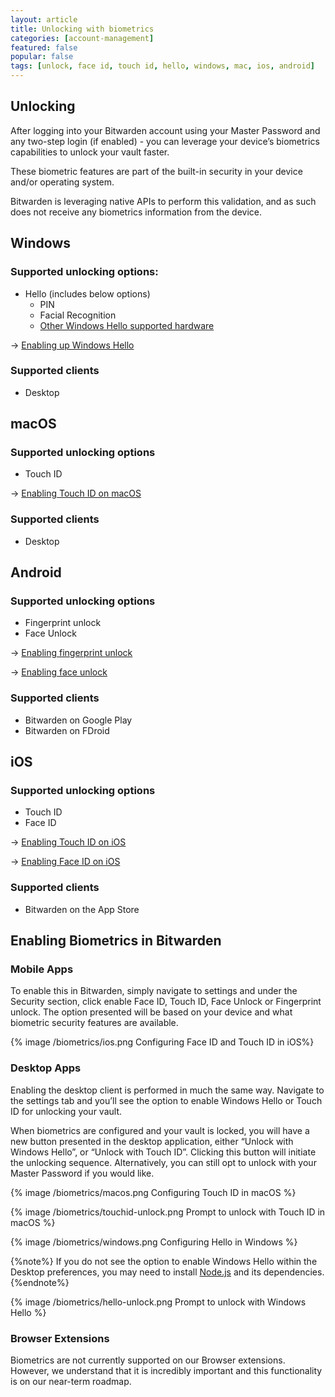 ```yaml
---
layout: article
title: Unlocking with biometrics
categories: [account-management]
featured: false
popular: false
tags: [unlock, face id, touch id, hello, windows, mac, ios, android]
---
```


## Unlocking

After logging into your Bitwarden account using your Master Password and any two-step login (if enabled) - you can leverage your device’s biometrics capabilities to unlock your vault faster.

These biometric features are part of the built-in security in your device and/or operating system.

Bitwarden is leveraging native APIs to perform this validation, and as such does not receive any biometrics information from the device.

## Windows

### Supported unlocking options:
- Hello (includes below options)
  - PIN
  - Facial Recognition
  - [Other Windows Hello supported hardware](https://docs.microsoft.com/en-us/windows-hardware/design/device-experiences/windows-hello-biometric-requirements)

&rarr; [Enabling up Windows Hello](https://support.microsoft.com/en-us/help/4028017/windows-learn-about-windows-hello-and-set-it-up)

### Supported clients

- Desktop

## macOS

### Supported unlocking options

- Touch ID

&rarr; [Enabling Touch ID on macOS](https://support.apple.com/en-us/HT207054)

### Supported clients

- Desktop

## Android

### Supported unlocking options

- Fingerprint unlock
- Face Unlock

&rarr; [Enabling fingerprint unlock](https://support.google.com/nexus/answer/6285273?hl=en)

&rarr; [Enabling face unlock](https://support.google.com/pixelphone/answer/9517039?hl=en)

### Supported clients

- Bitwarden on Google Play
- Bitwarden on FDroid

## iOS

### Supported unlocking options
- Touch ID
- Face ID

&rarr; [Enabling Touch ID on iOS](https://support.apple.com/en-us/HT201371)

&rarr; [Enabling Face ID on iOS](https://support.apple.com/en-us/HT208109)

### Supported clients

- Bitwarden on the App Store

## Enabling Biometrics in Bitwarden

### Mobile Apps

To enable this in Bitwarden, simply navigate to settings and under the Security section, click enable Face ID, Touch ID, Face Unlock or Fingerprint unlock. The option presented will be based on your device and what biometric security features are available.

{% image /biometrics/ios.png Configuring Face ID and Touch ID in iOS%}

### Desktop Apps

Enabling the desktop client is performed in much the same way. Navigate to the settings tab and you’ll see the option to enable Windows Hello or Touch ID for unlocking your vault.

When biometrics are configured and your vault is locked, you will have a new button presented in the desktop application, either “Unlock with Windows Hello”, or “Unlock with Touch ID”. Clicking this button will initiate the unlocking sequence. Alternatively, you can still opt to unlock with your Master Password if you would like.

{% image /biometrics/macos.png Configuring Touch ID in macOS %}

{% image /biometrics/touchid-unlock.png Prompt to unlock with Touch ID in macOS %}

{% image /biometrics/windows.png Configuring Hello in Windows %}

{%note%}
If you do not see the option to enable Windows Hello within the Desktop preferences, you may need to install [Node.js](https://nodejs.org/en/download/) and its dependencies.
{%endnote%}

{% image /biometrics/hello-unlock.png Prompt to unlock with Windows Hello %}

### Browser Extensions

Biometrics are not currently supported on our Browser extensions. However, we understand that it is incredibly important and this functionality is on our near-term roadmap.

